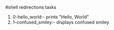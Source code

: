 #shell redirections tasks
1. 0-hello_world:- prints "Hello, World"
2. 1-confused_smiley:- displays confused smiley
 
